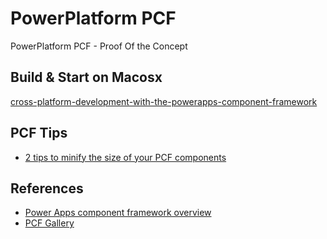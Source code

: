# PowerPlatform PCF

PowerPlatform PCF - Proof Of the Concept

##  Build & Start on Macosx
[cross-platform-development-with-the-powerapps-component-framework](https://blog.yannickreekmans.be/cross-platform-development-with-the-powerapps-component-framework/)

## PCF Tips

* [2 tips to minify the size of your PCF components](https://butenko.pro/2020/12/06/pcf-2-tips-to-minify-the-size-of-your-pcf-components-up-to-15-times-smaller/)

## References

* [Power Apps component framework overview](https://docs.microsoft.com/en-us/powerapps/developer/component-framework/overview)
* [PCF Gallery](https://pcf.gallery)

